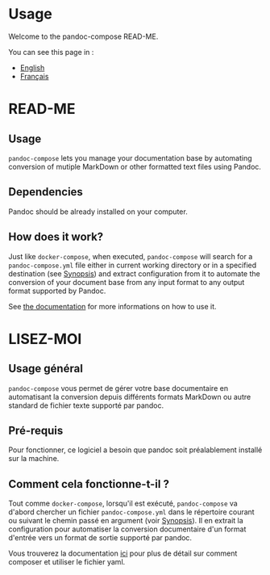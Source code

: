# Usage

Welcome to the pandoc-compose READ-ME.

You can see this page in :
- [English](#read-me)
- [Français](#lisez-moi)

# READ-ME

## Usage

`pandoc-compose` lets you manage your documentation base by automating conversion of mutiple MarkDown or other formatted text files using Pandoc.

## Dependencies

Pandoc should be already installed on your computer.

## How does it work?

Just like `docker-compose`, when executed, `pandoc-compose` will search for a `pandoc-compose.yml` file either in current working directory or in a specified destination (see [Synopsis](doc/en/DOCUMENTATION.md#synopsis)) and extract configuration from it to
automate the conversion of your document base from any input format to any output format supported by Pandoc.

See [the documentation](doc/en/DOCUMENTATION.md) for more informations on how to use it.


# LISEZ-MOI

## Usage général

`pandoc-compose` vous permet de gérer votre base documentaire en automatisant la conversion depuis différents formats MarkDown ou autre standard de fichier texte supporté par pandoc.

## Pré-requis

Pour fonctionner, ce logiciel a besoin que pandoc soit préalablement installé sur la machine.

## Comment cela fonctionne-t-il ?

Tout comme `docker-compose`, lorsqu'il est exécuté, `pandoc-compose` va d'abord chercher un fichier `pandoc-compose.yml` dans le répertoire courant ou suivant le chemin passé en argument (voir [Synopsis](doc/fr/DOCUMENTATION.md#synopsis)).
Il en extrait la configuration pour automatiser la conversion documentaire d'un format d'entrée vers un format de sortie supporté par pandoc.

Vous trouverez la documentation [ici](doc/fr/DOCUMENTATION.md) pour plus de détail sur comment composer et utiliser le fichier yaml.
